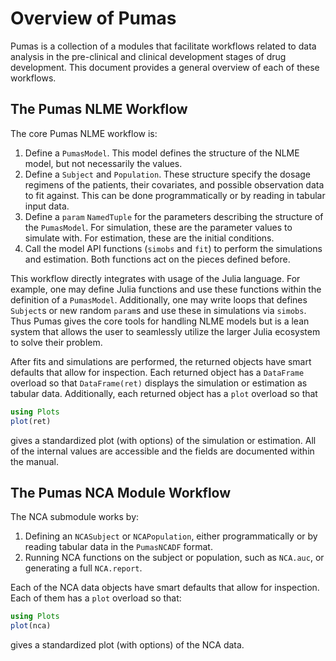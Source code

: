 # Overview of Pumas

Pumas is a collection of a modules that facilitate workflows related to
data analysis in the pre-clinical and clinical development stages of drug development.
This document provides a general overview of each of these workflows.

## The Pumas NLME Workflow

The core Pumas NLME workflow is:

1. Define a `PumasModel`. This model defines the structure of the NLME model,
   but not necessarily the values.
2. Define a `Subject` and `Population`. These structure specify the dosage
   regimens of the patients, their covariates, and possible observation data
   to fit against. This can be done programmatically or by reading in tabular
   input data.
3. Define a `param` `NamedTuple` for the parameters describing the structure of
   the `PumasModel`. For simulation, these are the parameter values to simulate with.
   For estimation, these are the initial conditions.
4. Call the model API functions (`simobs` and `fit`) to perform the simulations
   and estimation. Both functions act on the pieces defined before.

This workflow directly integrates with usage of the Julia language. For example,
one may define Julia functions and use these functions within the definition
of a `PumasModel`. Additionally, one may write loops that defines `Subject`s
or new random `param`s and use these in simulations via `simobs`. Thus Pumas
gives the core tools for handling NLME models but is a lean system that allows
the user to seamlessly utilize the larger Julia ecosystem to solve their problem.

After fits and simulations are performed, the returned objects have smart defaults
that allow for inspection. Each returned object has a `DataFrame` overload so
that `DataFrame(ret)` displays the simulation or estimation as tabular data.
Additionally, each returned object has a `plot` overload so that

```julia
using Plots
plot(ret)
```

gives a standardized plot (with options) of the simulation or estimation. All of
the internal values are accessible and the fields are documented within the
manual.

## The Pumas NCA Module Workflow

The NCA submodule works by:

1. Defining an `NCASubject` or `NCAPopulation`, either programmatically or by
   reading tabular data in the `PumasNCADF` format.
2. Running NCA functions on the subject or population, such as `NCA.auc`, or
   generating a full `NCA.report`.

Each of the NCA data objects have smart defaults that allow for inspection.
Each of them has a `plot` overload so that:

```julia
using Plots
plot(nca)
```

gives a standardized plot (with options) of the NCA data.
